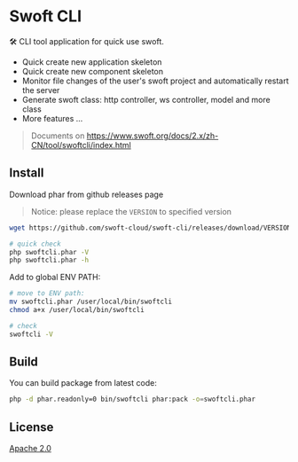 # Swoft CLI

🛠️ CLI tool application for quick use swoft.

- Quick create new application skeleton
- Quick create new component skeleton
- Monitor file changes of the user's swoft project and automatically restart the server
- Generate swoft class: http controller, ws controller, model and more class
- More features ...

> Documents on https://www.swoft.org/docs/2.x/zh-CN/tool/swoftcli/index.html

## Install

Download phar from github releases page

> Notice: please replace the `VERSION` to specified version

```bash
wget https://github.com/swoft-cloud/swoft-cli/releases/download/VERSION/swoftcli.phar

# quick check
php swoftcli.phar -V
php swoftcli.phar -h
```

Add to global ENV PATH:

```bash
# move to ENV path:
mv swoftcli.phar /user/local/bin/swoftcli
chmod a+x /user/local/bin/swoftcli

# check
swoftcli -V
```

## Build

You can build package from latest code:

```bash
php -d phar.readonly=0 bin/swoftcli phar:pack -o=swoftcli.phar
```

## License

[Apache 2.0](LICENSE)

